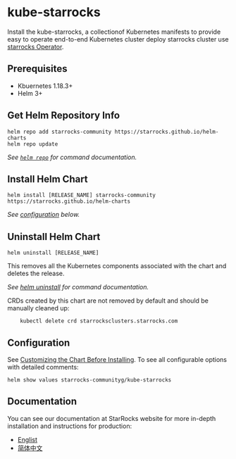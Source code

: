 # kube-starrocks
Install the kube-starrocks, a collectionof Kubernetes manifests to provide easy to operate end-to-end Kubernetes cluster deploy starrocks cluster use [starrocks Operator](https://github.com/StarRocks/starrocks-kubernetes-operator).

## Prerequisites
- Kbuernetes 1.18.3+
- Helm 3+

## Get Helm Repository Info
```console
helm repo add starrocks-community https://starrocks.github.io/helm-charts
helm repo update
```
_See [`helm repo`](https://helm.sh/docs/helm/helm_repo/) for command documentation._

## Install Helm Chart

```console
helm install [RELEASE_NAME] starrocks-community https://starrocks.github.io/helm-charts
```

_See [configuration](#configuration) below._

## Uninstall Helm Chart

```console
helm uninstall [RELEASE_NAME]
```

This removes all the Kubernetes components associated with the chart and deletes the release.

_See [helm uninstall](https://helm.sh/docs/helm/helm_uninstall/) for command documentation._

CRDs created by this chart are not removed by default and should be manually cleaned up:

```console
    kubectl delete crd starrocksclusters.starrocks.com
```

## Configuration

See [Customizing the Chart Before Installing](https://helm.sh/docs/intro/using_helm/#customizing-the-chart-before-installing). To see all configurable options with detailed comments:

```console
helm show values starrocks-communityg/kube-starrocks
```

## Documentation

You can see our documentation at StarRocks website for more in-depth installation and instructions for production:

- [Englist](https://docs.starrocks.io/en-us/latest/introduction/StarRocks_intro)
- [简体中文](https://docs.starrocks.io/zh-cn/latest/introduction/StarRocks_intro)
